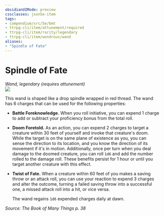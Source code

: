 ```yaml
---
obsidianUIMode: preview
cssclasses: json5e-item
tags:
- compendium/src/5e/bmt
- ttrpg-cli/item/attunement/required
- ttrpg-cli/item/rarity/legendary
- ttrpg-cli/item/wondrous/wand
aliases: 
- "Spindle of Fate"
---
```

# Spindle of Fate
*Wand, legendary (requires attunement)*  
![](/3-Mechanics/CLI/items/img/spindle-of-fate.webp#right)  


This wand is shaped like a drop spindle wrapped in red thread. The wand has 6 charges that can be used for the following properties:

- **Battle Foreknowledge.** When you roll initiative, you can expend 1 charge to add or subtract your proficiency bonus from the total roll.  
- **Doom Foretold.** As an action, you can expend 2 charges to target a creature within 30 feet of yourself and invoke that creature's doom. While the target is on the same plane of existence as you, you can sense the direction to its location, and you know the direction of its movement if it's in motion. Additionally, once per turn when you deal damage to the doomed creature, you can roll `1d6` and add the number rolled to the damage roll. These benefits persist for 1 hour or until you target another creature with this effect.  
- **Twist of Fate.** When a creature within 60 feet of you makes a saving throw or an attack roll, you can use your reaction to expend 3 charges and alter the outcome, turning a failed saving throw into a successful one, a missed attack roll into a hit, or vice versa.  

    The wand regains `1d6` expended charges daily at dawn.  

*Source: The Book of Many Things p. 38*